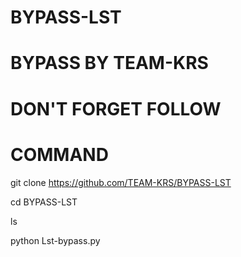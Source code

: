 # BYPASS-LST

# BYPASS BY TEAM-KRS

# DON'T FORGET FOLLOW


# COMMAND

git clone https://github.com/TEAM-KRS/BYPASS-LST

cd BYPASS-LST

ls

python Lst-bypass.py

